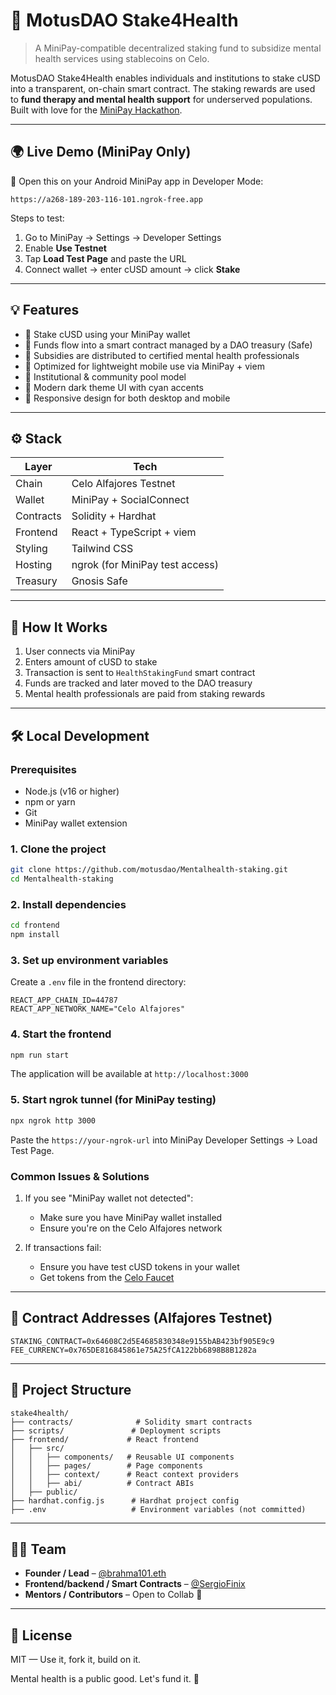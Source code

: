 # 🧠 MotusDAO Stake4Health

> A MiniPay-compatible decentralized staking fund to subsidize mental health services using stablecoins on Celo.

MotusDAO Stake4Health enables individuals and institutions to stake cUSD into a transparent, on-chain smart contract. The staking rewards are used to **fund therapy and mental health support** for underserved populations. Built with love for the [MiniPay Hackathon](https://celo.org/minipay).

---

## 🌍 Live Demo (MiniPay Only)

🧪 Open this on your Android MiniPay app in Developer Mode:

```
https://a268-189-203-116-101.ngrok-free.app
```

Steps to test:
1. Go to MiniPay → Settings → Developer Settings
2. Enable **Use Testnet**
3. Tap **Load Test Page** and paste the URL
4. Connect wallet → enter cUSD amount → click **Stake**

---

## 💡 Features

- 🔁 Stake cUSD using your MiniPay wallet
- 🧾 Funds flow into a smart contract managed by a DAO treasury (Safe)
- 🧠 Subsidies are distributed to certified mental health professionals
- 📲 Optimized for lightweight mobile use via MiniPay + viem
- 🔐 Institutional & community pool model
- 🎨 Modern dark theme UI with cyan accents
- 📱 Responsive design for both desktop and mobile

---

## ⚙️ Stack

| Layer        | Tech                               |
|--------------|------------------------------------|
| Chain        | Celo Alfajores Testnet            |
| Wallet       | MiniPay + SocialConnect           |
| Contracts    | Solidity + Hardhat                |
| Frontend     | React + TypeScript + viem         |
| Styling      | Tailwind CSS                      |
| Hosting      | ngrok (for MiniPay test access)   |
| Treasury     | Gnosis Safe                       |

---

## 🧠 How It Works

1. User connects via MiniPay
2. Enters amount of cUSD to stake
3. Transaction is sent to `HealthStakingFund` smart contract
4. Funds are tracked and later moved to the DAO treasury
5. Mental health professionals are paid from staking rewards

---

## 🛠️ Local Development

### Prerequisites

- Node.js (v16 or higher)
- npm or yarn
- Git
- MiniPay wallet extension

### 1. Clone the project

```bash
git clone https://github.com/motusdao/Mentalhealth-staking.git
cd Mentalhealth-staking
```

### 2. Install dependencies

```bash
cd frontend
npm install
```

### 3. Set up environment variables

Create a `.env` file in the frontend directory:
```env
REACT_APP_CHAIN_ID=44787
REACT_APP_NETWORK_NAME="Celo Alfajores"
```

### 4. Start the frontend

```bash
npm run start
```

The application will be available at `http://localhost:3000`

### 5. Start ngrok tunnel (for MiniPay testing)

```bash
npx ngrok http 3000
```

Paste the `https://your-ngrok-url` into MiniPay Developer Settings → Load Test Page.

### Common Issues & Solutions

1. If you see "MiniPay wallet not detected":
   - Make sure you have MiniPay wallet installed
   - Ensure you're on the Celo Alfajores network

2. If transactions fail:
   - Ensure you have test cUSD tokens in your wallet
   - Get tokens from the [Celo Faucet](https://celo.org/faucet)

---

## 🔐 Contract Addresses (Alfajores Testnet)

```
STAKING_CONTRACT=0x64608C2d5E4685830348e9155bAB423bf905E9c9
FEE_CURRENCY=0x765DE816845861e75A25fCA122bb6898B8B1282a
```

---

## 📂 Project Structure

```
stake4health/
├── contracts/              # Solidity smart contracts
├── scripts/               # Deployment scripts
├── frontend/             # React frontend
│   ├── src/
│   │   ├── components/   # Reusable UI components
│   │   ├── pages/        # Page components
│   │   ├── context/      # React context providers
│   │   ├── abi/          # Contract ABIs
│   ├── public/
├── hardhat.config.js      # Hardhat project config
├── .env                   # Environment variables (not committed)
```

---

## 👨‍💻 Team

- **Founder / Lead** – [@brahma101.eth](https://x.com/brahma101_eth)
- **Frontend/backend / Smart Contracts** – [@SergioFinix](https://github.com/SergioFinix)
- **Mentors / Contributors** – Open to Collab 🤝

---

## 📃 License

MIT — Use it, fork it, build on it.

Mental health is a public good. Let's fund it. 💚
```